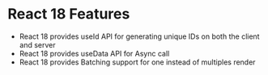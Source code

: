 # React 18 Features

* React 18 provides useId API for generating unique IDs on both the client and server
* React 18 provides useData API for Async call 
* React 18 provides Batching support for one instead of multiples render 
